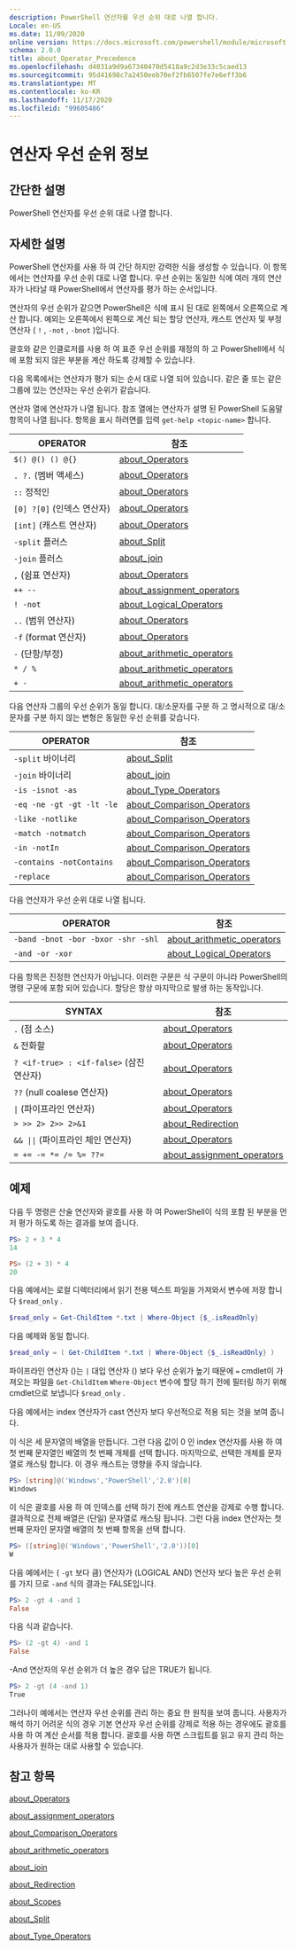 ```yaml
---
description: PowerShell 연산자를 우선 순위 대로 나열 합니다.
Locale: en-US
ms.date: 11/09/2020
online version: https://docs.microsoft.com/powershell/module/microsoft.powershell.core/about/about_operator_precedence?view=powershell-7.2&WT.mc_id=ps-gethelp
schema: 2.0.0
title: about_Operator_Precedence
ms.openlocfilehash: d4031a9d9a67340470d5418a9c2d3e33c5caed13
ms.sourcegitcommit: 95d41698c7a2450eeb70ef2fb6507fe7e6eff3b6
ms.translationtype: MT
ms.contentlocale: ko-KR
ms.lasthandoff: 11/17/2020
ms.locfileid: "99605486"
---
```

# <a name="about-operator-precedence"></a>연산자 우선 순위 정보

## <a name="short-description"></a>간단한 설명
PowerShell 연산자를 우선 순위 대로 나열 합니다.

## <a name="long-description"></a>자세한 설명

PowerShell 연산자를 사용 하 여 간단 하지만 강력한 식을 생성할 수 있습니다. 이 항목에서는 연산자를 우선 순위 대로 나열 합니다. 우선 순위는 동일한 식에 여러 개의 연산자가 나타날 때 PowerShell에서 연산자를 평가 하는 순서입니다.

연산자의 우선 순위가 같으면 PowerShell은 식에 표시 된 대로 왼쪽에서 오른쪽으로 계산 합니다. 예외는 오른쪽에서 왼쪽으로 계산 되는 할당 연산자, 캐스트 연산자 및 부정 연산자 ( `!` , `-not` , `-bnot` )입니다.

괄호와 같은 인클로저를 사용 하 여 표준 우선 순위를 재정의 하 고 PowerShell에서 식에 포함 되지 않은 부분을 계산 하도록 강제할 수 있습니다.

다음 목록에서는 연산자가 평가 되는 순서 대로 나열 되어 있습니다. 같은 줄 또는 같은 그룹에 있는 연산자는 우선 순위가 같습니다.

연산자 열에 연산자가 나열 됩니다. 참조 열에는 연산자가 설명 된 PowerShell 도움말 항목이 나열 됩니다. 항목을 표시 하려면를 입력 `get-help <topic-name>` 합니다.

|         OPERATOR         |           참조            |
| ------------------------ | ------------------------------ |
| `$() @() () @{}`         | [about_Operators][]            |
| `. ?.` (멤버 액세스)   | [about_Operators][]            |
| `::` 정적인            | [about_Operators][]            |
| `[0] ?[0]` (인덱스 연산자) | [about_Operators][]         |
| `[int]` (캐스트 연산자) | [about_Operators][]            |
| `-split` 플러스         | [about_Split][]                |
| `-join` 플러스          | [about_join][]                 |
| `,` (쉼표 연산자)     | [about_Operators][]            |
| `++ --`                  | [about_assignment_operators][] |
| `! -not`                 | [about_Logical_Operators][]    |
| `..` (범위 연산자)    | [about_Operators][]            |
| `-f` (format 연산자)   | [about_Operators][]            |
| `-` (단항/부정)     | [about_arithmetic_operators][] |
| `* / %`                  | [about_arithmetic_operators][] |
| `+ -`                    | [about_arithmetic_operators][] |

다음 연산자 그룹의 우선 순위가 동일 합니다. 대/소문자를 구분 하 고 명시적으로 대/소문자를 구분 하지 않는 변형은 동일한 우선 순위를 갖습니다.

|         OPERATOR          |           참조            |
| ------------------------- | ------------------------------ |
| `-split` 바이너리         | [about_Split][]                |
| `-join` 바이너리          | [about_join][]                 |
| `-is -isnot -as`          | [about_Type_Operators][]       |
| `-eq -ne -gt -gt -lt -le` | [about_Comparison_Operators][] |
| `-like -notlike`          | [about_Comparison_Operators][] |
| `-match -notmatch`        | [about_Comparison_Operators][] |
| `-in -notIn`              | [about_Comparison_Operators][] |
| `-contains -notContains`  | [about_Comparison_Operators][] |
| `-replace`                | [about_Comparison_Operators][] |

다음 연산자가 우선 순위 대로 나열 됩니다.

|                OPERATOR                 |           참조            |
| --------------------------------------- | ------------------------------ |
| `-band -bnot -bor -bxor -shr -shl`      | [about_arithmetic_operators][] |
| `-and -or -xor`                         | [about_Logical_Operators][]    |

다음 항목은 진정한 연산자가 아닙니다. 이러한 구문은 식 구문이 아니라 PowerShell의 명령 구문에 포함 되어 있습니다. 할당은 항상 마지막으로 발생 하는 동작입니다.

|                SYNTAX                   |           참조            |
| --------------------------------------- | ------------------------------ |
| `.` (점 소스)                        | [about_Operators][]            |
| `&` 전화할                              | [about_Operators][]            |
| `? <if-true> : <if-false>` (삼진 연산자) | [about_Operators][]      |
| `??` (null coalese 연산자)            | [about_Operators][]            |
| <code>&#124;</code> (파이프라인 연산자) | [about_Operators][]            |
| `> >> 2> 2>> 2>&1`                      | [about_Redirection][]          |
| <code>&& &#124;&#124;</code> (파이프라인 체인 연산자) | [about_Operators][] |
| `= += -= *= /= %= ??=`                  | [about_assignment_operators][] |

## <a name="examples"></a>예제

다음 두 명령은 산술 연산자와 괄호를 사용 하 여 PowerShell이 식의 포함 된 부분을 먼저 평가 하도록 하는 결과를 보여 줍니다.

```powershell
PS> 2 + 3 * 4
14

PS> (2 + 3) * 4
20
```

다음 예에서는 로컬 디렉터리에서 읽기 전용 텍스트 파일을 가져와서 변수에 저장 합니다 `$read_only` .

```powershell
$read_only = Get-ChildItem *.txt | Where-Object {$_.isReadOnly}
```

다음 예제와 동일 합니다.

```powershell
$read_only = ( Get-ChildItem *.txt | Where-Object {$_.isReadOnly} )
```

파이프라인 연산자 ()는 `|` 대입 연산자 () 보다 우선 순위가 높기 때문에 `=` cmdlet이 가져오는 파일을 `Get-ChildItem` `Where-Object` 변수에 할당 하기 전에 필터링 하기 위해 cmdlet으로 보냅니다 `$read_only` .

다음 예에서는 index 연산자가 cast 연산자 보다 우선적으로 적용 되는 것을 보여 줍니다.

이 식은 세 문자열의 배열을 만듭니다. 그런 다음 값이 0 인 index 연산자를 사용 하 여 첫 번째 문자열인 배열의 첫 번째 개체를 선택 합니다. 마지막으로, 선택한 개체를 문자열로 캐스팅 합니다. 이 경우 캐스트는 영향을 주지 않습니다.

```powershell
PS> [string]@('Windows','PowerShell','2.0')[0]
Windows
```

이 식은 괄호를 사용 하 여 인덱스를 선택 하기 전에 캐스트 연산을 강제로 수행 합니다. 결과적으로 전체 배열은 (단일) 문자열로 캐스팅 됩니다. 그런 다음 index 연산자는 첫 번째 문자인 문자열 배열의 첫 번째 항목을 선택 합니다.

```powershell
PS> ([string]@('Windows','PowerShell','2.0'))[0]
W
```

다음 예에서는 ( `-gt` 보다 큼) 연산자가 (LOGICAL AND) 연산자 보다 높은 우선 순위를 가지 므로 `-and` 식의 결과는 FALSE입니다.

```powershell
PS> 2 -gt 4 -and 1
False
```

다음 식과 같습니다.

```powershell
PS> (2 -gt 4) -and 1
False
```

-And 연산자의 우선 순위가 더 높은 경우 답은 TRUE가 됩니다.

```powershell
PS> 2 -gt (4 -and 1)
True
```

그러나이 예에서는 연산자 우선 순위를 관리 하는 중요 한 원칙을 보여 줍니다. 사용자가 해석 하기 어려운 식의 경우 기본 연산자 우선 순위를 강제로 적용 하는 경우에도 괄호를 사용 하 여 계산 순서를 적용 합니다. 괄호를 사용 하면 스크립트를 읽고 유지 관리 하는 사용자가 원하는 대로 사용할 수 있습니다.

## <a name="see-also"></a>참고 항목

[about_Operators][]

[about_assignment_operators][]

[about_Comparison_Operators][]

[about_arithmetic_operators][]

[about_join][]

[about_Redirection][]

[about_Scopes][]

[about_Split][]

[about_Type_Operators][]

<!-- reference links -->
[about_arithmetic_operators]: about_Arithmetic_Operators.md
[about_assignment_operators]: about_Assignment_Operators.md
[about_Comparison_Operators]: about_Comparison_Operators.md
[about_join]: about_Join.md
[about_Logical_Operators]: about_logical_operators.md
[about_Operators]: about_Operators.md
[about_Redirection]: about_Redirection.md
[about_Scopes]: about_Scopes.md
[about_Split]: about_Split.md
[about_Type_Operators]: about_Type_Operators.md
